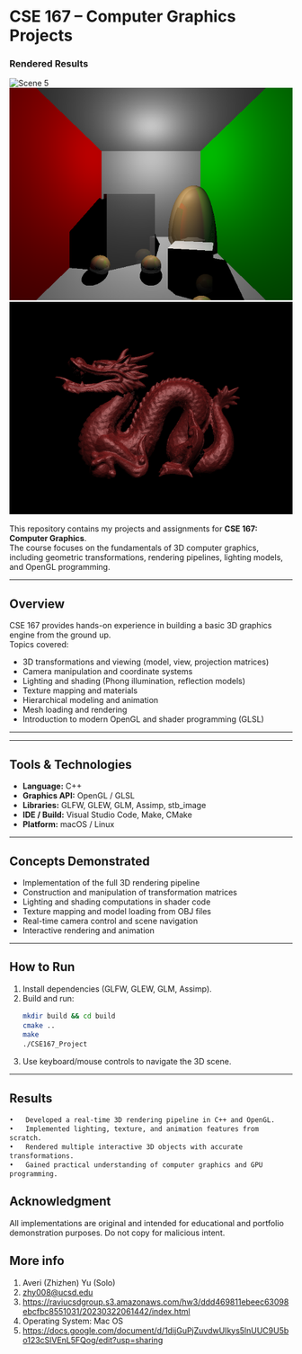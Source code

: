 # CSE 167 – Computer Graphics Projects
### Rendered Results

![Scene 5](HW4%20Images/scene5.png)
![Scene 6](HW4%20Images/scene6.png)
![Scene 7](HW4%20Images/scene7%20copy.png)

This repository contains my projects and assignments for **CSE 167: Computer Graphics**.  
The course focuses on the fundamentals of 3D computer graphics, including geometric transformations, rendering pipelines, lighting models, and OpenGL programming.

---

## Overview
CSE 167 provides hands-on experience in building a basic 3D graphics engine from the ground up.  
Topics covered:
- 3D transformations and viewing (model, view, projection matrices)  
- Camera manipulation and coordinate systems  
- Lighting and shading (Phong illumination, reflection models)  
- Texture mapping and materials  
- Hierarchical modeling and animation  
- Mesh loading and rendering  
- Introduction to modern OpenGL and shader programming (GLSL)

---

---

## Tools & Technologies
- **Language:** C++  
- **Graphics API:** OpenGL / GLSL  
- **Libraries:** GLFW, GLEW, GLM, Assimp, stb_image  
- **IDE / Build:** Visual Studio Code, Make, CMake  
- **Platform:** macOS / Linux  

---

## Concepts Demonstrated
- Implementation of the full 3D rendering pipeline  
- Construction and manipulation of transformation matrices  
- Lighting and shading computations in shader code  
- Texture mapping and model loading from OBJ files  
- Real-time camera control and scene navigation  
- Interactive rendering and animation  

---

## How to Run
1. Install dependencies (GLFW, GLEW, GLM, Assimp).  
2. Build and run:
   ```bash
   mkdir build && cd build
   cmake ..
   make
   ./CSE167_Project
3.	Use keyboard/mouse controls to navigate the 3D scene.

---

## Results
	•	Developed a real-time 3D rendering pipeline in C++ and OpenGL.
	•	Implemented lighting, texture, and animation features from scratch.
	•	Rendered multiple interactive 3D objects with accurate transformations.
	•	Gained practical understanding of computer graphics and GPU programming.

## Acknowledgment

All implementations are original and intended for educational and portfolio demonstration purposes. Do not copy for malicious intent. 
 
## More info
1. Averi (Zhizhen) Yu (Solo)  
2. zhy008@ucsd.edu  
3. https://raviucsdgroup.s3.amazonaws.com/hw3/ddd469811ebeec63098ebcfbc8551031/20230322061442/index.html  
4. Operating System: Mac OS  
5. https://docs.google.com/document/d/1dijGuPjZuvdwUIkys5lnUUC9U5bo123cSlVEnL5FQog/edit?usp=sharing  

